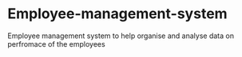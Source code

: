 # Employee-management-system
Employee management system to help organise and analyse data on perfromace of the employees 
